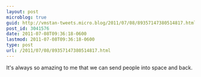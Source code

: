 ```yaml
---
layout: post
microblog: true
guid: http://vmstan-tweets.micro.blog/2011/07/08/89357147380514817.html
post_id: 3041576
date: 2011-07-08T09:36:18-0600
lastmod: 2011-07-08T09:36:18-0600
type: post
url: /2011/07/08/89357147380514817.html
---
```

It's always so amazing to me that we can send people into space and back.

